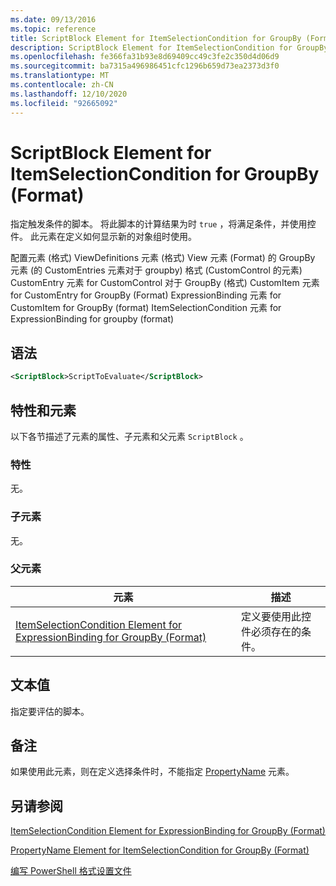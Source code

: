 ```yaml
---
ms.date: 09/13/2016
ms.topic: reference
title: ScriptBlock Element for ItemSelectionCondition for GroupBy (Format)
description: ScriptBlock Element for ItemSelectionCondition for GroupBy (Format)
ms.openlocfilehash: fe366fa31b93e8d69409cc49c3fe2c350d4d06d9
ms.sourcegitcommit: ba7315a496986451cfc1296b659d73ea2373d3f0
ms.translationtype: MT
ms.contentlocale: zh-CN
ms.lasthandoff: 12/10/2020
ms.locfileid: "92665092"
---
```

# <a name="scriptblock-element-for-itemselectioncondition-for-groupby-format"></a>ScriptBlock Element for ItemSelectionCondition for GroupBy (Format)

指定触发条件的脚本。 将此脚本的计算结果为时 `true` ，将满足条件，并使用控件。 此元素在定义如何显示新的对象组时使用。

配置元素 (格式) ViewDefinitions 元素 (格式) View 元素 (Format) 的 GroupBy 元素 (的 CustomEntries 元素对于 groupby) 格式 (CustomControl 的元素) CustomEntry 元素 for CustomControl 对于 GroupBy (格式) CustomItem 元素 for CustomEntry for GroupBy (Format) ExpressionBinding 元素 for CustomItem for GroupBy (format) ItemSelectionCondition 元素 for ExpressionBinding for groupby (format) 

## <a name="syntax"></a>语法

```xml
<ScriptBlock>ScriptToEvaluate</ScriptBlock>
```

## <a name="attributes-and-elements"></a>特性和元素

以下各节描述了元素的属性、子元素和父元素 `ScriptBlock` 。

### <a name="attributes"></a>特性

无。

### <a name="child-elements"></a>子元素

无。

### <a name="parent-elements"></a>父元素

|元素|描述|
|-------------|-----------------|
|[ItemSelectionCondition Element for ExpressionBinding for GroupBy (Format)](./itemselectioncondition-element-for-expressionbinding-for-groupby-format.md)|定义要使用此控件必须存在的条件。|

## <a name="text-value"></a>文本值

指定要评估的脚本。

## <a name="remarks"></a>备注

如果使用此元素，则在定义选择条件时，不能指定 [PropertyName](./propertyname-element-for-itemselectioncondition-for-groupby-format.md) 元素。

## <a name="see-also"></a>另请参阅

[ItemSelectionCondition Element for ExpressionBinding for GroupBy (Format)](./itemselectioncondition-element-for-expressionbinding-for-groupby-format.md)

[PropertyName Element for ItemSelectionCondition for GroupBy (Format)](./propertyname-element-for-itemselectioncondition-for-groupby-format.md)

[编写 PowerShell 格式设置文件](./writing-a-powershell-formatting-file.md)

